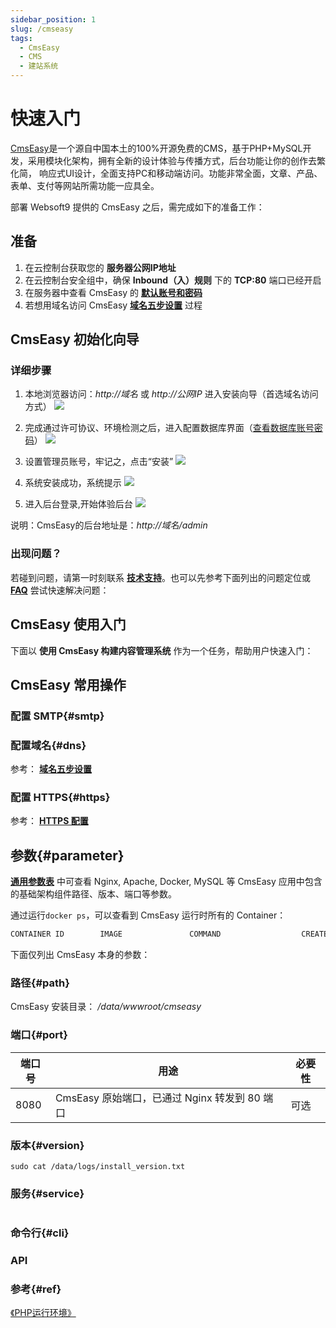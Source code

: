 ```yaml
---
sidebar_position: 1
slug: /cmseasy
tags:
  - CmsEasy
  - CMS
  - 建站系统
---
```


# 快速入门

[CmsEasy](cmseasy.cn)是一个源自中国本土的100%开源免费的CMS，基于PHP+MySQL开发，采用模块化架构，拥有全新的设计体验与传播方式，后台功能让你的创作去繁化简， 响应式UI设计，全面支持PC和移动端访问。功能非常全面，文章、产品、表单、支付等网站所需功能一应具全。


部署 Websoft9 提供的 CmsEasy 之后，需完成如下的准备工作：

## 准备

1. 在云控制台获取您的 **服务器公网IP地址** 
2. 在云控制台安全组中，确保 **Inbound（入）规则** 下的 **TCP:80** 端口已经开启
3. 在服务器中查看 CmsEasy 的 **[默认账号和密码](./setup/credentials#getpw)**  
4. 若想用域名访问  CmsEasy **[域名五步设置](./dns#domain)** 过程


## CmsEasy 初始化向导

### 详细步骤

1. 本地浏览器访问：*http://域名* 或 *http://公网IP* 进入安装向导（首选域名访问方式）
  ![](https://libs.websoft9.com/Websoft9/DocsPicture/zh/cmseasy/cmseasy-startinstall-websoft9.png)

2. 完成通过许可协议、环境检测之后，进入配置数据库界面（[查看数据库账号密码](./setup/credentials#getpw)）
  ![](https://libs.websoft9.com/Websoft9/DocsPicture/zh/cmseasy/cmseasy-installsetpw-websoft9.png)

3. 设置管理员账号，牢记之，点击“安装” 
  ![](https://libs.websoft9.com/Websoft9/DocsPicture/zh/cmseasy/cmseasy-setadmin-websoft9.png)

4. 系统安装成功，系统提示 
  ![](https://libs.websoft9.com/Websoft9/DocsPicture/zh/cmseasy/cmseasy-installss-websoft9.png)

5. 进入后台登录,开始体验后台 
   ![](https://libs.websoft9.com/Websoft9/DocsPicture/zh/cmseasy/cmseasy-backend-websoft9.png)

说明：CmsEasy的后台地址是：*http://域名/admin*

### 出现问题？

若碰到问题，请第一时刻联系 **[技术支持](./helpdesk)**。也可以先参考下面列出的问题定位或  **[FAQ](./faq#setup)** 尝试快速解决问题：

## CmsEasy 使用入门

下面以 **使用 CmsEasy 构建内容管理系统** 作为一个任务，帮助用户快速入门：


## CmsEasy 常用操作

### 配置 SMTP{#smtp}

### 配置域名{#dns}

参考： **[域名五步设置](./dns#domain)** 

### 配置 HTTPS{#https}

参考： **[HTTPS 配置](./dns#https)**

## 参数{#parameter}

**[通用参数表](../setup/parameter)** 中可查看 Nginx, Apache, Docker, MySQL 等 CmsEasy 应用中包含的基础架构组件路径、版本、端口等参数。 

通过运行`docker ps`，可以查看到 CmsEasy 运行时所有的 Container：

```bash
CONTAINER ID        IMAGE               COMMAND                  CREATED             STATUS              PORTS                                NAMES
```


下面仅列出 CmsEasy 本身的参数：

### 路径{#path}

CmsEasy 安装目录： */data/wwwroot/cmseasy*  

### 端口{#port}

| 端口号 | 用途                                          | 必要性 |
| ------ | --------------------------------------------- | ------ |
| 8080   | CmsEasy 原始端口，已通过 Nginx 转发到 80 端口 | 可选   |


### 版本{#version}

```shell
sudo cat /data/logs/install_version.txt
```

### 服务{#service}

```shell
```

### 命令行{#cli}

### API

### 参考{#ref}

 [《PHP运行环境》](./runtime/php) 
